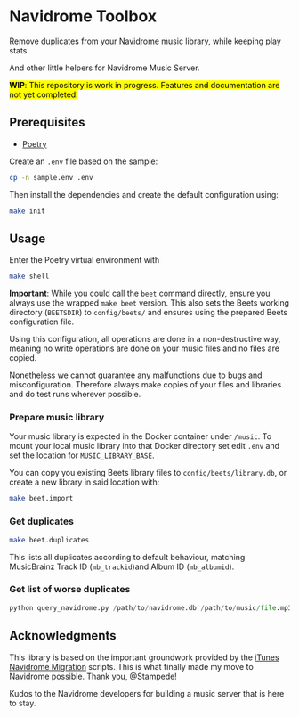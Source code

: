 # Navidrome Toolbox

Remove duplicates from your [Navidrome](https://www.navidrome.org/) music library, while keeping play stats. 

And other little helpers for Navidrome Music Server.

<mark>**WIP**: This repository is work in progress. Features and documentation are not yet completed!</mark>

## Prerequisites

- [Poetry](https://python-poetry.org/)

Create an `.env` file based on the sample:

```bash
cp -n sample.env .env
```

Then install the dependencies and create the default configuration using:

```bash
make init
```

## Usage

Enter the Poetry virtual environment with

```bash
make shell
```

**Important**: While you could call the `beet` command directly, ensure you always use the wrapped
`make beet` version. This also sets the Beets working directory (`BEETSDIR`) to `config/beets/` and
ensures using the prepared Beets configuration file.

Using this configuration, all operations are done in a non-destructive way, meaning no write
operations are done on your music files and no files are copied.

Nonetheless we cannot guarantee any malfunctions due to bugs and misconfiguration. Therefore always
make copies of your files and libraries and do test runs wherever possible.

### Prepare music library

Your music library is expected in the Docker container under `/music`. To mount your local music
library into that Docker directory set edit `.env` and set the location for `MUSIC_LIBRARY_BASE`.

You can copy you existing Beets library files to `config/beets/library.db`, or create a new library
in said location with:

```bash
make beet.import
```

### Get duplicates

```bash
make beet.duplicates
```

This lists all duplicates according to default behaviour, matching MusicBrainz Track ID (`mb_trackid`)and Album ID (`mb_albumid`).

### Get list of worse duplicates

```py
python query_navidrome.py /path/to/navidrome.db /path/to/music/file.mp3
```

## Acknowledgments

This library is based on the important groundwork provided by the
[iTunes Navidrome Migration](https://github.com/Stampede/itunes-navidrome-migration) scripts.
This is what finally made my move to Navidrome possible. Thank you, @Stampede!

Kudos to the Navidrome developers for building a music server that is here to stay.

